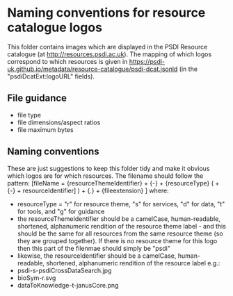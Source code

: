 # Naming conventions for resource catalogue logos
This folder contains images which are displayed in the PSDI Resource catalogue (at http://resources.psdi.ac.uk).
The mapping of which logos correspond to which resources is given in https://psdi-uk.github.io/metadata/resource-catalogue/psdi-dcat.jsonld (in the "psdiDcatExt:logoURL" fields).

## File guidance
* file type
* file dimensions/aspect ratios
* file maximum bytes

## Naming conventions
These are just suggestions to keep this folder tidy and make it obvious which logos are for which resources. 
The filename should follow the pattern: [fileName = {resourceThemeIdentifier} + {-} + {resourceType} ( + {-} + resourceIdentifier]  ) + {.} + {fileextension} ] where:
* resourceType = "r" for resource theme, "s" for services, "d" for data, "t" for tools, and "g" for guidance
* the resourceThemeIdentifier should be a camelCase, human-readable, shortened, alphanumeric rendition of the resource theme label - and this should be the same for all resources from the same resource theme (so they are grouped together). If there is no resource theme for this logo then this part of the filenmae should simply be "psdi"
* likewise, the resourceIdentifier should be a camelCase, human-readable, shortened, alphanumeric rendition of the resource label
e.g.:
* psdi-s-psdiCrossDataSearch.jpg
* bioSym-r.svg
* dataToKnowledge-t-janusCore.png
